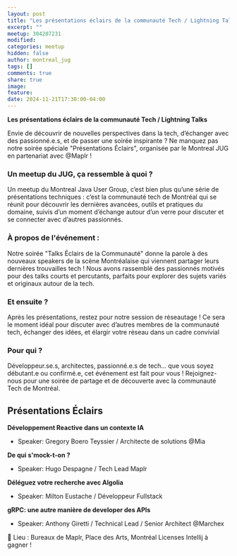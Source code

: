 ```yaml
---
layout: post
title: "Les présentations éclairs de la communauté Tech / Lightning Talks"
excerpt: ""
meetup: 304207231
modified:
categories: meetup
hidden: false
author: montreal_jug
tags: []
comments: true
share: true
image:
feature:
date: 2024-11-21T17:30:00-04:00
---
```


__Les présentations éclairs de la communauté Tech / Lightning Talks__

Envie de découvrir de nouvelles perspectives dans la tech, d’échanger avec des passionné.e.s, et de passer une soirée inspirante ? 
Ne manquez pas notre soirée spéciale "Présentations Éclairs", organisée par le Montreal JUG en partenariat avec @Maplr !

### Un meetup du JUG, ça ressemble à quoi ?

Un meetup du Montreal Java User Group, c’est bien plus qu’une série de présentations techniques : c’est la communauté tech de Montréal qui se réunit pour découvrir les dernières avancées, outils et pratiques du domaine, suivis d’un moment d’échange autour d’un verre pour discuter et se connecter avec d’autres passionnés.

### À propos de l'événement :

Notre soirée "Talks Éclairs de la Communauté" donne la parole à des nouveaux speakers de la scène Montréalaise qui viennent partager leurs dernières trouvailles tech ! Nous avons rassemblé des passionnés motivés pour des talks courts et percutants, parfaits pour explorer des sujets variés et originaux autour de la tech.

### Et ensuite ?

Après les présentations, restez pour notre session de réseautage ! Ce sera le moment idéal pour discuter avec d’autres membres de la communauté tech, échanger des idées, et élargir votre réseau dans un cadre convivial

### Pour qui ?

Développeur.se.s, architectes, passionné.e.s de tech… que vous soyez débutant.e ou confirmé.e, cet événement est fait pour vous ! Rejoignez-nous pour une soirée de partage et de découverte avec la communauté Tech de Montréal.

## Présentations Éclairs

__Développement Reactive dans un contexte IA__

* Speaker: Gregory Boero Teyssier / Architecte de solutions @Mia

__De qui s'mock-t-on ?__

* Speaker: Hugo Despagne / Tech Lead Maplr

__Déléguez votre recherche avec Algolia__

* Speaker: Milton Eustache / Développeur Fullstack

__gRPC: une autre manière de developer des APIs__

* Speaker: Anthony Giretti / Technical Lead / Senior Architect @Marchex

📍  Lieu : Bureaux de Maplr, Place des Arts, Montréal
Licenses Intellij à gagner !
